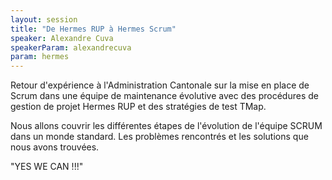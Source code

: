 ```yaml
---
layout: session
title: "De Hermes RUP à Hermes Scrum"
speaker: Alexandre Cuva
speakerParam: alexandrecuva
param: hermes
---
```


Retour d'expérience à l'Administration Cantonale sur la mise en place de Scrum dans une équipe de maintenance évolutive avec des procédures
de gestion de projet Hermes RUP et des stratégies de test TMap.

Nous allons couvrir les différentes étapes de l'évolution de l'équipe SCRUM dans un monde standard.
Les problèmes rencontrés et les solutions que nous avons trouvées.

"YES WE CAN !!!"